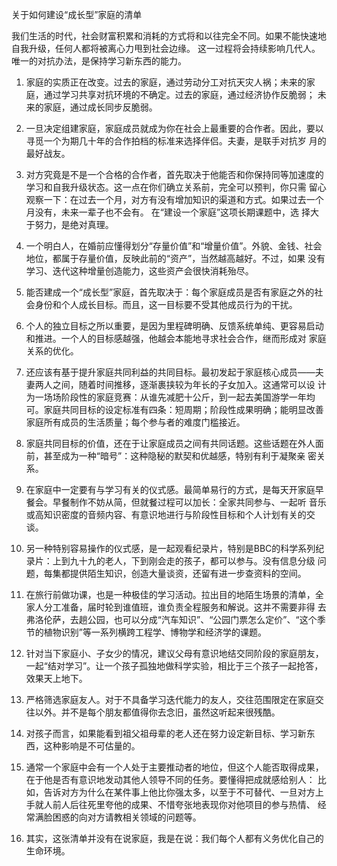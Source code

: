 
关于如何建设“成长型”家庭的清单

我们生活的时代，社会财富积累和消耗的方式将和以往完全不同。如果不能快速地自我升级，任何人都将被离心力甩到社会边缘。
这一过程将会持续影响几代人。唯一的对抗办法，是保持学习新东西的能力。


1. 家庭的实质正在改变。过去的家庭，通过劳动分工对抗天灾人祸；未来的家庭，通过学习共享对抗环境的不确定。过去的家庭，通过经济协作反脆弱；
未来的家庭，通过成长同步反脆弱。

2. 一旦决定组建家庭，家庭成员就成为你在社会上最重要的合作者。因此，要以寻觅一个为期几十年的合作拍档的标准来选择伴侣。夫妻，是联手对抗岁
月的最好战友。

3. 对方究竟是不是一个合格的合作者，首先取决于他能否和你保持同等加速度的学习和自我升级状态。这一点在你们确立关系前，完全可以预判，你只需
留心观察一下：在过去一个月，对方有没有增加知识的渠道和方式。如果过去一个月没有，未来一辈子也不会有。 在“建设一个家庭”这项长期课题中，选
择大于努力，是绝对真理。

4. 一个明白人，在婚前应懂得划分“存量价值”和“增量价值”。外貌、金钱、社会地位，都属于存量价值，反映此前的“资产”，当然越高越好。不过，如果
没有学习、迭代这种增量创造能力，这些资产会很快消耗殆尽。

5. 能否建成一个“成长型”家庭，首先取决于：每个家庭成员是否有家庭之外的社会身份和个人成长目标。而且，这一目标要不受其他成员行为的干扰。

6. 个人的独立目标之所以重要，是因为里程碑明确、反馈系统单纯、更容易启动和推进。一个人的目标感越强，他越会本能地寻求社会合作，继而形成对
家庭关系的优化。

7. 还应该有基于提升家庭共同利益的共同目标。最初发起于家庭核心成员——夫妻两人之间，随着时间推移，逐渐裹挟较为年长的子女加入。这通常可以设
计为一场场阶段性的家庭竞赛：从谁先减肥十公斤，到一起去美国游学一年均可。家庭共同目标的设定标准有四条：短周期；阶段性成果明确；能明显改善
家庭所有成员的生活质量；每个参与者的难度门槛接近。

8. 家庭共同目标的价值，还在于让家庭成员之间有共同话题。这些话题在外人面前，甚至成为一种“暗号”：这种隐秘的默契和优越感，特别有利于凝聚亲
密关系。

9. 在家庭中一定要有与学习有关的仪式感。最简单易行的方式，是每天开家庭早餐会。早餐制作不妨从简，但就餐过程可以加长：全家共同参与、一起听
音乐或高知识密度的音频内容、有意识地进行与阶段性目标和个人计划有关的交谈。  

10. 另一种特别容易操作的仪式感，是一起观看纪录片，特别是BBC的科学系列纪录片：上到九十九的老人，下到刚会走的孩子，都可以参与。没有信息分级
问题，每集都提供陌生知识，创造大量谈资，还留有进一步查资料的空间。

11. 在旅行前做功课，也是一种极佳的学习活动。拉出目的地陌生场景的清单，全家人分工准备，届时轮到谁值班，谁负责全程服务和解说。这并不需要非得
去弗洛伦萨，去趟公园，也可以分成“汽车知识”、“公园门票怎么定价”、“这个季节的植物识别”等一系列横跨工程学、博物学和经济学的课题。  

12. 针对当下家庭小、子女少的情况，建议父母有意识地结交同阶段的家庭朋友，一起“结对学习”。让一个孩子孤独地做科学实验，相比于三个孩子一起抢答，
效果天上地下。

13. 严格筛选家庭友人。对于不具备学习迭代能力的友人，交往范围限定在家庭交往以外。并不是每个朋友都值得你去念旧，虽然这听起来很残酷。

14. 对孩子而言，如果能看到祖父祖母辈的老人还在努力设定新目标、学习新东西，这种影响是不可估量的。

15. 通常一个家庭中会有一个人处于主要推动者的地位，但这个人能否取得成果，在于他是否有意识地发动其他人领导不同的任务。要懂得把成就感给别人：
比如，告诉对方为什么在某件事上他比你强太多，以至于不可替代、一旦对方上手就人前人后往死里夸他的成果、不惜夸张地表现你对他项目的参与热情、
经常满脸困惑的向对方请教相关领域的问题等。

16. 其实，这张清单并没有在说家庭，我是在说：我们每个人都有义务优化自己的生命环境。
